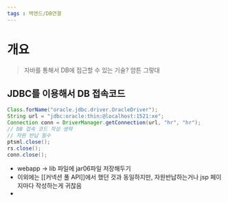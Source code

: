 ```yaml
---
tags : 백엔드/DB연결
---
```


# 개요
> 자바를 통해서 DB에 접근할 수 있는 기술? 암튼 그렇대

## JDBC를 이용해서 DB 접속코드
```java
Class.forName("oracle.jdbc.driver.OracleDriver");
String url = "jdbc:oracle:thin:@localhost:1521:xe";
Connection conn = DriverManager.getConnection(url, "hr", "hr");
// DB 접속 코드 작성 생략
// 자원 반납 필수
ptsml.close();
rs.close();
conn.close();
```
- webapp -> lib 파일에 jar06파일 저장해두기
- 이외에는 [[커넥션 풀 API]]에서 했던 것과 동일하지만, 자원반납하는거나 jsp 페이지마다 작성하는게 귀찮음
- 